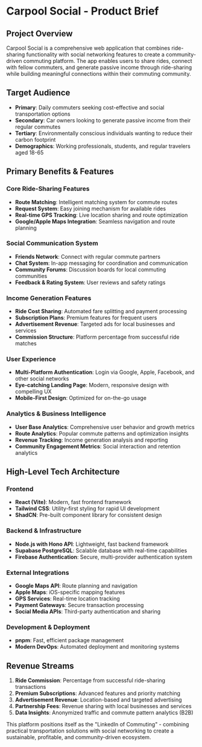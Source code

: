# Carpool Social - Product Brief

## Project Overview
Carpool Social is a comprehensive web application that combines ride-sharing functionality with social networking features to create a community-driven commuting platform. The app enables users to share rides, connect with fellow commuters, and generate passive income through ride-sharing while building meaningful connections within their commuting community.

## Target Audience
- **Primary**: Daily commuters seeking cost-effective and social transportation options
- **Secondary**: Car owners looking to generate passive income from their regular commutes
- **Tertiary**: Environmentally conscious individuals wanting to reduce their carbon footprint
- **Demographics**: Working professionals, students, and regular travelers aged 18-65

## Primary Benefits & Features

### Core Ride-Sharing Features
- **Route Matching**: Intelligent matching system for commute routes
- **Request System**: Easy joining mechanism for available rides
- **Real-time GPS Tracking**: Live location sharing and route optimization
- **Google/Apple Maps Integration**: Seamless navigation and route planning

### Social Communication System
- **Friends Network**: Connect with regular commute partners
- **Chat System**: In-app messaging for coordination and communication
- **Community Forums**: Discussion boards for local commuting communities
- **Feedback & Rating System**: User reviews and safety ratings

### Income Generation Features
- **Ride Cost Sharing**: Automated fare splitting and payment processing
- **Subscription Plans**: Premium features for frequent users
- **Advertisement Revenue**: Targeted ads for local businesses and services
- **Commission Structure**: Platform percentage from successful ride matches

### User Experience
- **Multi-Platform Authentication**: Login via Google, Apple, Facebook, and other social networks
- **Eye-catching Landing Page**: Modern, responsive design with compelling UX
- **Mobile-First Design**: Optimized for on-the-go usage

### Analytics & Business Intelligence
- **User Base Analytics**: Comprehensive user behavior and growth metrics
- **Route Analytics**: Popular commute patterns and optimization insights
- **Revenue Tracking**: Income generation analysis and reporting
- **Community Engagement Metrics**: Social interaction and retention analytics

## High-Level Tech Architecture

### Frontend
- **React (Vite)**: Modern, fast frontend framework
- **Tailwind CSS**: Utility-first styling for rapid UI development
- **ShadCN**: Pre-built component library for consistent design

### Backend & Infrastructure
- **Node.js with Hono API**: Lightweight, fast backend framework
- **Supabase PostgreSQL**: Scalable database with real-time capabilities
- **Firebase Authentication**: Secure, multi-provider authentication system

### External Integrations
- **Google Maps API**: Route planning and navigation
- **Apple Maps**: iOS-specific mapping features
- **GPS Services**: Real-time location tracking
- **Payment Gateways**: Secure transaction processing
- **Social Media APIs**: Third-party authentication and sharing

### Development & Deployment
- **pnpm**: Fast, efficient package management
- **Modern DevOps**: Automated deployment and monitoring systems

## Revenue Streams
1. **Ride Commission**: Percentage from successful ride-sharing transactions
2. **Premium Subscriptions**: Advanced features and priority matching
3. **Advertisement Revenue**: Location-based and targeted advertising
4. **Partnership Fees**: Revenue sharing with local businesses and services
5. **Data Insights**: Anonymized traffic and commute pattern analytics (B2B)

This platform positions itself as the "LinkedIn of Commuting" - combining practical transportation solutions with social networking to create a sustainable, profitable, and community-driven ecosystem.
